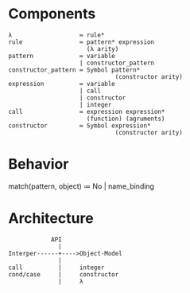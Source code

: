 Components
==========

    λ                   ≔ rule*
    rule                ≔ pattern* expression 
                          (λ arity)
	pattern             ≔ variable
	                    | constructor_pattern
	constructor_pattern ≔ Symbol pattern*
	                              (constructor arity) 
	expression          ≔ variable
	                    | call
	                    | constructor
	                    | integer
	call                ≔ expression expression*
	                      (function) (agruments)
	constructor         ≔ Symbol expression*
	                              (constructor arity)

Behavior
========

match(pattern, object) ≔ No | name_binding




Architecture
============

                API
                  |
    Interper------+---->Object-Model
                  |
    call          |     integer
    cond/case     |     constructor
                  |     λ
